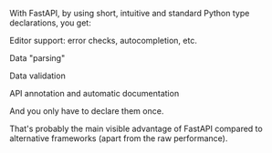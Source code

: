 

With FastAPI, by using short, intuitive and standard Python type declarations, you get:

Editor support: error checks, autocompletion, etc.

Data "parsing"

Data validation

API annotation and automatic documentation

And you only have to declare them once.

That's probably the main visible advantage of FastAPI compared to alternative frameworks (apart from the raw performance).
